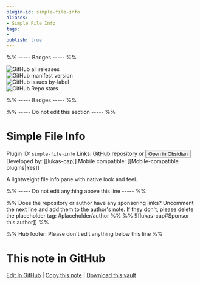 ```yaml
---
plugin-id: simple-file-info
aliases:
- Simple File Info
tags: 
- 
publish: true
---
```


%% ----- Badges ----- %%

![GitHub all releases](https://img.shields.io/github/downloads/lukas-cap/simple-file-info/total?color=573E7A&logo=github&style=for-the-badge)   
![GitHub manifest version](https://img.shields.io/github/manifest-json/v/lukas-cap/simple-file-info?color=573E7A&logo=github&style=for-the-badge)   
![GitHub issues by-label](https://img.shields.io/github/issues/lukas-cap/simple-file-info/help%20wanted?color=573E7A&logo=github&style=for-the-badge)   
![GitHub Repo stars](https://img.shields.io/github/stars/lukas-cap/simple-file-info?color=573E7A&logo=github&style=for-the-badge)

%% ----- Badges ----- %%

%% ----- Do not edit this section ----- %%

# Simple File Info

Plugin ID: `simple-file-info`
Links: [GitHub repository](https://github.com/lukas-cap/simple-file-info) or [<button id=HH>Open in Obsidian</button>](obsidian://show-plugin?id=simple-file-info)
Developed by: [[lukas-cap]]
Mobile compatible: [[Mobile-compatible plugins|Yes]]

A lightweight file info pane with native look and feel.

%% ----- Do not edit anything above this line ----- %% 

%% Does the repository or author have any sponsoring links? Uncomment the next line and add them to the author's note. If they don't, please delete the placeholder tag: #placeholder/author %%
%% ![[lukas-cap#Sponsor this author]] %%

%% Hub footer: Please don't edit anything below this line %%

# This note in GitHub

<span class="git-footer">[Edit In GitHub](https://github.dev/obsidian-community/obsidian-hub/blob/main/02%20-%20Community%20Expansions/02.05%20All%20Community%20Expansions/Plugins/simple-file-info.md "git-hub-edit-note") | [Copy this note](https://raw.githubusercontent.com/obsidian-community/obsidian-hub/main/02%20-%20Community%20Expansions/02.05%20All%20Community%20Expansions/Plugins/simple-file-info.md "git-hub-copy-note") | [Download this vault](https://github.com/obsidian-community/obsidian-hub/archive/refs/heads/main.zip "git-hub-download-vault") </span>
